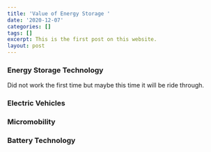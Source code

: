 ```yaml
---
title: 'Value of Energy Storage '
date: '2020-12-07'
categories: []
tags: []
excerpt: This is the first post on this website.
layout: post
---
```

### Energy Storage Technology
Did not work the first time but maybe this time it will be ride through.

### Electric Vehicles


### Micromobility


### Battery Technology